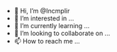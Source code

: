 - 👋 Hi, I’m @Incmplir
- 👀 I’m interested in ...
- 🌱 I’m currently learning ...
- 💞️ I’m looking to collaborate on ...
- 📫 How to reach me ...

<?---
Incmplir/Incmplir is a ✨ special ✨ repository because its `README.md` (this file) appears on your GitHub profile.
You can click the Preview link to take a look at your changes.
--->
